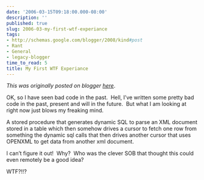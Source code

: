```yaml
---
date: '2006-03-15T09:18:00.000-08:00'
description: ''
published: true
slug: 2006-03-my-first-wtf-experiance
tags:
- http://schemas.google.com/blogger/2008/kind#post
- Rant
- General
- legacy-blogger
time_to_read: 5
title: My First WTF Experiance
---
```


*This was originally posted on blogger [here](https://techshorts.blogspot.com/2006/03/my-first-wtf-experiance.html)*.

<p>OK, so I have seen bad code in the past.&nbsp; Hell, I&rsquo;ve written some pretty bad code in the past, present and will in the future.&nbsp; But what I am looking at right now just blows my freaking mind.</p><p>A stored procedure that generates dynamic SQL to parse an XML document stored in a table which then somehow drives a cursor to fetch one row from something the dynamic sql calls that then drives another cursor that uses OPENXML to get data from another xml document.</p><p>I can&rsquo;t figure it out!&nbsp; Why?&nbsp; Who was the clever SOB that thought this could even remotely be a good idea?</p><p>WTF?!!?</p>